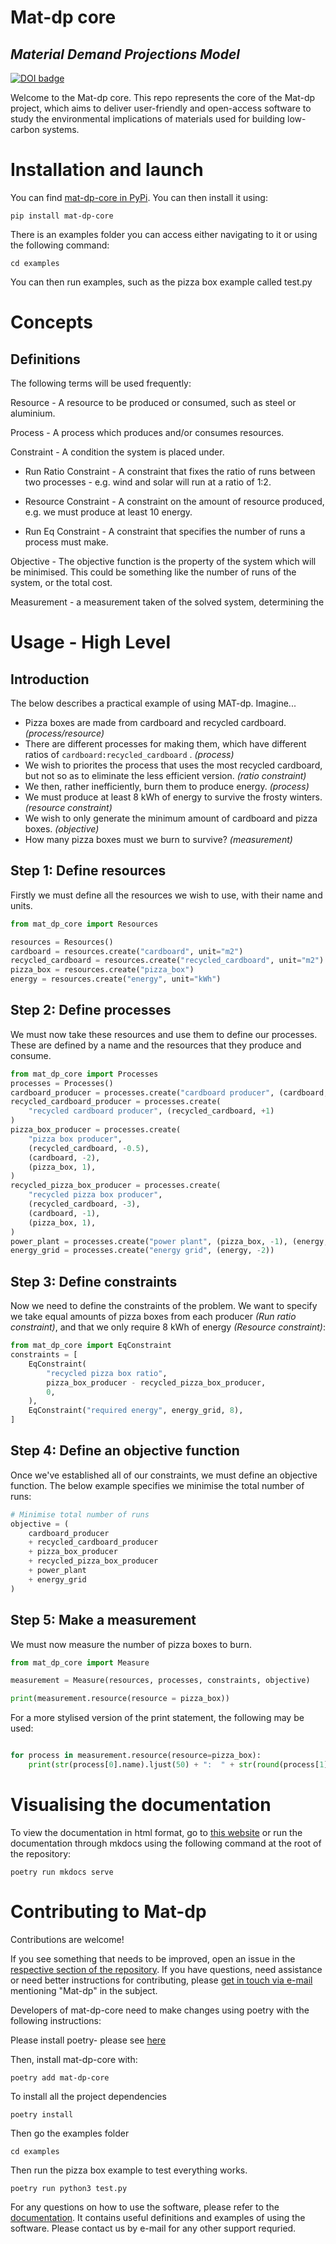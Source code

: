 # Mat-dp core
## *Material Demand Projections Model*

<a style="border-width:0" href="https://doi.org/10.21105/joss.04460">
  <img src="https://joss.theoj.org/papers/10.21105/joss.04460/status.svg" alt="DOI badge" >
</a>
   
Welcome to the Mat-dp core. This repo represents the core of the Mat-dp project, which aims to deliver user-friendly and open-access software to study the environmental implications of materials used for building low-carbon systems. 

# Installation and launch

You can find [mat-dp-core in PyPi](https://pypi.org/project/mat-dp-core/). You can then install it using:

`pip install mat-dp-core`

There is an examples folder you can access either navigating to it or using the following command:

`cd examples`

You can then run examples, such as the pizza box example called test.py

# Concepts

## Definitions

The following terms will be used frequently:

Resource - A resource to be produced or consumed, such as steel or aluminium.

Process - A process which produces and/or consumes resources.

Constraint - A condition the system is placed under.

* Run Ratio Constraint - A constraint that fixes the ratio of runs between two processes - e.g. wind and solar will run at a ratio of 1:2.

* Resource Constraint - A constraint on the amount of resource produced, e.g. we must produce at least 10 energy.

* Run Eq Constraint - A constraint that specifies the number of runs a process must make.

Objective - The objective function is the property of the system which will be minimised. This could be something like the number of runs of the system, or the total cost.

Measurement - a measurement taken of the solved system, determining the 

# Usage - High Level

## Introduction

The below describes a practical example of using MAT-dp. Imagine...

* Pizza boxes are made from cardboard and recycled cardboard. *(process/resource)*
* There are different processes for making them, which have different ratios of `cardboard:recycled_cardboard` . *(process)*
* We wish to priorites the process that uses the most recycled cardboard, but not so as to eliminate the less efficient version. *(ratio constraint)*
* We then, rather inefficiently, burn them to produce energy. *(process)*
* We must produce at least 8 kWh of energy to survive the frosty winters. *(resource constraint)*
* We wish to only generate the minimum amount of cardboard and pizza boxes. *(objective)*
* How many pizza boxes must we burn to survive? *(measurement)*
## Step 1: Define resources

Firstly we must define all the resources we wish to use, with their name and units.

```py
from mat_dp_core import Resources

resources = Resources()
cardboard = resources.create("cardboard", unit="m2")
recycled_cardboard = resources.create("recycled_cardboard", unit="m2")
pizza_box = resources.create("pizza_box")
energy = resources.create("energy", unit="kWh")
```

## Step 2: Define processes

We must now take these resources and use them to define our processes. These are defined by a name and the resources that they produce and consume.

```py
from mat_dp_core import Processes
processes = Processes()
cardboard_producer = processes.create("cardboard producer", (cardboard, +1))
recycled_cardboard_producer = processes.create(
    "recycled cardboard producer", (recycled_cardboard, +1)
)
pizza_box_producer = processes.create(
    "pizza box producer",
    (recycled_cardboard, -0.5),
    (cardboard, -2),
    (pizza_box, 1),
)
recycled_pizza_box_producer = processes.create(
    "recycled pizza box producer",
    (recycled_cardboard, -3),
    (cardboard, -1),
    (pizza_box, 1),
)
power_plant = processes.create("power plant", (pizza_box, -1), (energy, 4))
energy_grid = processes.create("energy grid", (energy, -2))
```



## Step 3: Define constraints

Now we need to define the constraints of the problem. We want to specify we take equal amounts of pizza boxes from each producer *(Run ratio constraint)*, and that we only require 8 kWh of energy *(Resource constraint)*:

```py
from mat_dp_core import EqConstraint
constraints = [
    EqConstraint(
        "recycled pizza box ratio",
        pizza_box_producer - recycled_pizza_box_producer,
        0,
    ),
    EqConstraint("required energy", energy_grid, 8),
]
```

## Step 4: Define an objective function

Once we've established all of our constraints, we must define an objective function. The below example specifies we minimise the total number of runs:

```py
# Minimise total number of runs
objective = (
    cardboard_producer
    + recycled_cardboard_producer
    + pizza_box_producer
    + recycled_pizza_box_producer
    + power_plant
    + energy_grid
)
```

## Step 5: Make a measurement

We must now measure the number of pizza boxes to burn.

```py
from mat_dp_core import Measure

measurement = Measure(resources, processes, constraints, objective)

print(measurement.resource(resource = pizza_box))

```
For a more stylised version of the print statement, the following may be used:

```py

for process in measurement.resource(resource=pizza_box):
    print(str(process[0].name).ljust(50) + ":  " + str(round(process[1], 1)))

```

# Visualising the documentation


To view the documentation in html format, go to [this website](https://client.dreamingspires.dev/mat_dp_core/) 
or run the documentation through mkdocs using the following command at the root of the repository:

`poetry run mkdocs serve`

# Contributing to Mat-dp


Contributions are welcome! 

If you see something that needs to be improved, open an issue in the [respective section of the repository](https://github.com/Mat-dp/mat-dp-core/issues).
If you have questions, need assistance or need better instructions for contributing, please 
[get in touch via e-mail](mailto:refficiency-enquiries@eng.cam.ac.uk) mentioning "Mat-dp" in the subject.


Developers of mat-dp-core need to make changes using poetry with the following instructions:


Please install poetry- please see [here](https://github.com/python-poetry/poetry)

Then, install mat-dp-core with:

`poetry add mat-dp-core`

To install all the project dependencies

`poetry install`

Then go the examples folder

`cd examples`

Then run the pizza box example to test everything works.

`poetry run python3 test.py`

For any questions on how to use the software, please refer to the [documentation](https://github.com/Mat-dp/mat-dp-core/tree/master/docs). 
It contains useful definitions and examples of using the software. Please contact us by e-mail for any other support requried.

